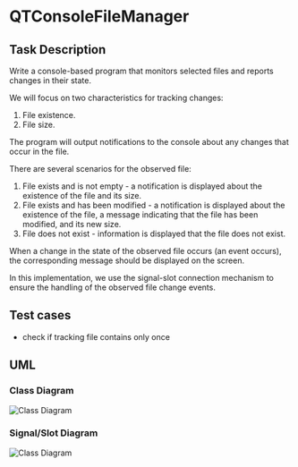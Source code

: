 # QTConsoleFileManager

## Task Description

Write a console-based program that monitors selected files and reports changes in their state.

We will focus on two characteristics for tracking changes:

1. File existence.
2. File size.

The program will output notifications to the console about any changes that occur in the file.

There are several scenarios for the observed file:

1. File exists and is not empty - a notification is displayed about the existence of the file and its size.
2. File exists and has been modified - a notification is displayed about the existence of the file, a message indicating that the file has been modified, and its new size.
3. File does not exist - information is displayed that the file does not exist.

When a change in the state of the observed file occurs (an event occurs), the corresponding message should be displayed on the screen.

In this implementation, we use the signal-slot connection mechanism to ensure the handling of the observed file change events.

## Test cases
- check if tracking file contains only once

## UML 
### Class Diagram
![Class Diagram](http://plantuml.com/plantuml/proxy?src=https://raw.githubusercontent.com/insert-zkm/QTConsoleFileManager/dev/UML/instance.puml)

### Signal/Slot Diagram
![Class Diagram](http://www.plantuml.com/plantuml/proxy?src=https://raw.githubusercontent.com/insert-zkm/QTConsoleFileManager/dev/UML/signal_slot.puml)

